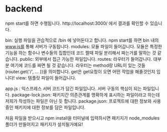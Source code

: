 # backend

npm start를 하면 수행됩니다. 
http://localhost:3000/ 에서 결과를 확인할 수 있습니다. 

bin: 실행 파일을 관습적으로 /bin 에 넣어둔다고 합니다. npm start를 하면 bin 내의  www.js를 통해 서버가 구동됩니다. 
modules: 모듈 파일이 들어갑니다.
모듈은 특정한 기능을 하는 함수나 변수들의 집합인데 코드 짤때 파일 분리해서 짜는거를 말하는 것 같습니다. 
public: 외부에서 접근 가능한 파일입니다. 
routes: 라우터가 들어갑니다. 대부분 여기에 코드를 짜면 될 것 같습니다. 
라우터는 method랑 URL이 있는 것들 (router.get('/', ... ))을 의미합니다. get은 get요청이 오면 어떤 작업을 해줄것인지 입니다! 
view: 템플릿 파일이 들어갑니다. 

app.js : 익스프레스 서버 코드가 담긴 파일입니다. 서버 구동의 핵심이 되는 파일입니다. 
package-lock.json: 패키지간 의존관계를 명확하게 표시하는 파일이라고 하는데 저희가 작성하는 파일은 아닌 듯 합니다. 
package.json: 프로젝트에 대한 정보와 사용 중인 패키지에 대한 정보를 담은 파일입니다. 


처음 파일을 받으시고 npm install을 터미널에 입력하시면 패키지가 node_modules 폴더가 만들어지고 패키지가 설치될거예요! 
